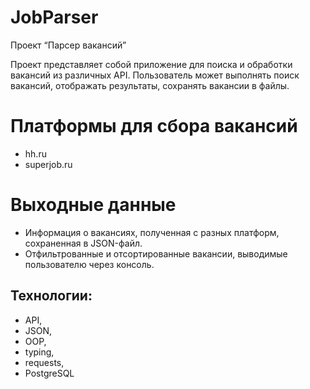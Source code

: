 # JobParser
Проект “Парсер вакансий”

Проект представляет собой приложение для поиска и обработки вакансий из различных API. Пользователь может выполнять поиск вакансий, отображать результаты, сохранять вакансии в файлы.

# **Платформы для сбора вакансий**
- hh.ru 
- superjob.ru

# **Выходные данные**
- Информация о вакансиях, полученная с разных платформ, сохраненная в JSON-файл.
- Отфильтрованные и отсортированные вакансии, выводимые пользователю через консоль.

## Технологии:
- API,
- JSON,
- OOP,
- typing,
- requests,
- PostgreSQL
